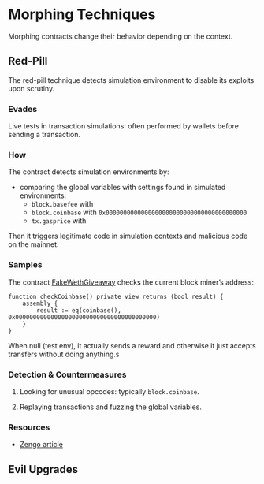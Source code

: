 # Morphing Techniques

Morphing contracts change their behavior depending on the context.

## Red-Pill

The red-pill technique detects simulation environment to disable its exploits upon scrutiny. 

### Evades

Live tests in transaction simulations: often performed by wallets before sending a transaction.

### How

The contract detects simulation environments by:

- comparing the global variables with settings found in simulated environments:
  - `block.basefee` with
  - `block.coinbase` with `0x0000000000000000000000000000000000000000`
  - `tx.gasprice` with

Then it triggers legitimate code in simulation contexts and malicious code on the mainnet.

### Samples

The contract [FakeWethGiveaway](red-pill/FakeWethGiveaway.sol) checks the current block miner’s address:

```solidity
function checkCoinbase() private view returns (bool result) {
    assembly {
        result := eq(coinbase(), 0x0000000000000000000000000000000000000000)
    }
}
```

When null (test env), it actually sends a reward and otherwise it just accepts transfers without doing anything.s

### Detection & Countermeasures

1. Looking for unusual opcodes: typically `block.coinbase`.

2. Replaying transactions and fuzzing the global variables.

### Resources

- [Zengo article][red-pill-polygon-fake-weth-giveaway]

## Evil Upgrades

[red-pill-polygon-fake-weth-giveaway]: https://polygonscan.com/address/0x15391A813d255e76de9b6b6d60df75c73f91121a#code
[red-pill-zengo-article]: https://zengo.com/zengo-uncovers-security-vulnerabilities-in-popular-web3-transaction-simulation-solutions-the-red-pill-attack/
